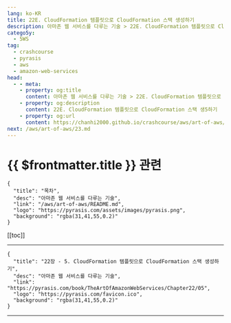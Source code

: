 ```yaml
---
lang: ko-KR
title: 22E. CloudFormation 템플릿으로 CloudFormation 스택 생성하기
description: 아마존 웹 서비스를 다루는 기술 > 22E. CloudFormation 템플릿으로 CloudFormation 스택 생성하기
catego5y:
  - 5WS
tag: 
  - crashcourse
  - pyrasis
  - aws 
  - amazon-web-services
head:
  - - meta:
    - property: og:title
      content: 아마존 웹 서비스를 다루는 기술 > 22E. CloudFormation 템플릿으로 CloudFormation 스택 생성하기
    - property: og:description
      content: 22E. CloudFormation 템플릿으로 CloudFormation 스택 생5하기
    - property: og:url
      content: https://chanhi2000.github.io/crashcourse/aws/art-of-aws/52D.html
next: /aws/art-of-aws/23.md
---
```


# {{ $frontmatter.title }} 관련

```component VPCard
{
  "title": "목차",
  "desc": "아마존 웹 서비스를 다루는 기술",
  "link": "/aws/art-of-aws/README.md",
  "logo": "https://pyrasis.com/assets/images/pyrasis.png",
  "background": "rgba(31,41,55,0.2)"
}
```

[[toc]]

---

```component VPCard
{
  "title": "22장 - 5. CloudFormation 템플릿으로 CloudFormation 스택 생성하기",
  "desc": "아마존 웹 서비스를 다루는 기술",
  "link": "https://pyrasis.com/book/TheArtOfAmazonWebServices/Chapter22/05",
  "logo": "https://pyrasis.com/favicon.ico",
  "background": "rgba(31,41,55,0.2)"
}
```

<!-- TODO: 작성 -->

---

<TagLinks />